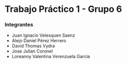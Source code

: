 # Trabajo Práctico 1 - Grupo 6

### Integrantes

- Juan Ignacio Velesquen Saenz
- Alejo Daniel Pérez Herrero
- David Thomas Vydra
- Jose Julian Coronel
- Loreanny Valentina Verenzuela García
